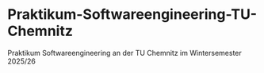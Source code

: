 # Praktikum-Softwareengineering-TU-Chemnitz
Praktikum Softwareengineering an der TU Chemnitz im Wintersemester 2025/26
